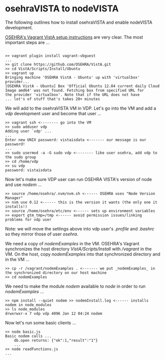 # osehraVISTA to nodeVISTA

The following outlines how to install osehraVISTA and enable nodeVISTA development.

[OSEHRA's Vagrant VistA setup instructions](https://github.com/OSEHRA/VistA/blob/master/Documentation/Install/Vagrant.rst) are very clear. The most important steps are ...

```text

>> vagrant plugin install vagrant-vbguest
...
>> git clone https://github.com/OSEHRA/VistA.git
>> cd VistA/Scripts/Install/Ubuntu
>> vagrant up
Bringing machine 'OSEHRA VistA - Ubuntu' up with 'virtualbox' provider...
[OSEHRA VistA - Ubuntu] Box 'Official Ubuntu 12.04 current daily Cloud Image amd64' was not found. Fetching box from specified URL for
the provider 'virtualbox'. Note that if the URL does not have
... lot's of stuff that's takes 20+ minutes

```

We will add to the osehraVISTA VM in VDP. Let's go into the VM and add a _vdp_ development user and become that user ...

```text
>> vagrant ssh <-------- go into the VM
>> sudo adduser vdp
Adding user `vdp' ...
...
Enter new UNIX password: vistaisdata <------- our message is our password!
...
>> sudo usermod -a -G sudo vdp <-------- like user osehra, add vdp to the sudo group
>> cd /home/vdp
>> su vdp
password: vistaisdata
```

Now let's make sure VDP user can run OSEHRA VISTA's version of node and use _nodem_ ...

```text
>> source /home/osehra/.nvm/nvm.sh <------ OSEHRA uses "Node Version Manager"
>> nvm use 0.12 <------ this is the version it wants (the only one it installs!)
>> source /home/osehra/etc/env <------ sets up environment variables
>> export gtm_tmp=/tmp <------ avoid permission issues/linking problems for vdp user
```

Note: we will move the settings above into vdp user's _.profile_ and _.bashrc_ so they mirror those of user _osehra_.

We need a copy of _nodemExamples_ in the VM. OSEHRA's Vagrant synchronizes the host directory _VistA/Scripts/Install_  with _/vagrant_ in the VM. On the host, copy _nodemExamples_ into that synchronized directory and in the VM ...

```text
>> cp -r /vagrant/nodemExamples . <------- we put _nodemExamples_ in the synchronized directory on our host machine
>> cd nodemExamples
```

We need to make the module _nodem_ available to _node_ in order to run _nodemExamples_ ...

```text
>> npm install --quiet nodem >> nodemInstall.log <------ installs nodem in node_modules
>> ls node_modules
drwxrwxr-x 7 vdp vdp 4096 Jan 12 04:24 nodem
```

Now let's run some basic clients ...

```text
>> node basic.js 
Basic nodem calls ...
	db.open returns: {"ok":1,"result":"1"}
	...
>> node readFunctions.js
...
```

